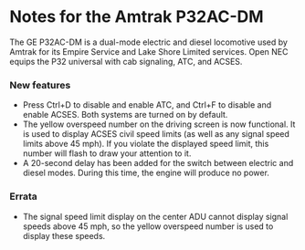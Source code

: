 # Notes for the Amtrak P32AC-DM

The GE P32AC-DM is a dual-mode electric and diesel locomotive used by Amtrak for its Empire Service and Lake Shore Limited services. Open NEC equips the P32 universal with cab signaling, ATC, and ACSES.

### New features

- Press Ctrl+D to disable and enable ATC, and Ctrl+F to disable and enable ACSES. Both systems are turned on by default.
- The yellow overspeed number on the driving screen is now functional. It is used to display ACSES civil speed limits (as well as any signal speed limits above 45 mph). If you violate the displayed speed limit, this number will flash to draw your attention to it.
- A 20-second delay has been added for the switch between electric and diesel modes. During this time, the engine will produce no power.

### Errata

- The signal speed limit display on the center ADU cannot display signal speeds above 45 mph, so the yellow overspeed number is used to display these speeds.